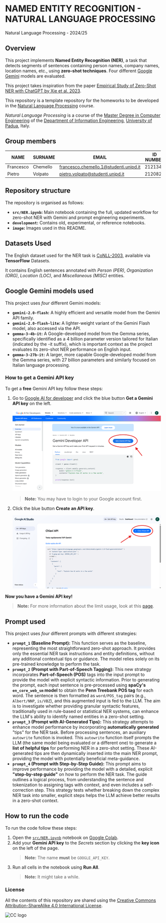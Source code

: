 # NAMED ENTITY RECOGNITION - NATURAL LANGUAGE PROCESSING #
Natural Language Processing - 2024/25

## Overview ##
This project implements **Named Entity Recognition (NER)**, a task that detects segments of sentences containing person names, company names, location names, etc., using **zero-shot techniques**. Four different [Google Gemini](https://ai.google.dev/gemini-api/docs) models are evaluated.

This project takes inspiration from the paper [Empirical Study of Zero-Shot NER with ChatGPT by Xie et al. 2023](https://arxiv.org/abs/2310.10035). 

This repository is a template repository for the homeworks to be developed in the [Natural Language Processing](https://stem.elearning.unipd.it/course/view.php?id=9624) course.

*Natural Language Processing* is a course of the [Master Degree in Computer Engineering](https://degrees.dei.unipd.it/master-degrees/computer-engineering/) of the  [Department of Information Engineering](https://www.dei.unipd.it/en/), [University of Padua](https://www.unipd.it/en/), Italy.

## Group members ##
| NAME        | SURNAME     | EMAIL                                     | ID NUMBER  |
|-------------|-------------|-------------------------------------------|------------|
| Francesco   | Chemello    | francesco.chemello.1@studenti.unipd.it    | 2121346    |
| Pietro      | Volpato     | pietro.volpato@studenti.unipd.it          | 2120825    |

## Repository structure ##
The repository is organised as follows:
- **`src/NER.ipynb`:** Main notebook containing the full, updated workflow for zero-shot NER with Gemini and prompt engineering experiments.
- **`development`:** Contains old, experimental, or reference notebooks.
- **`image`:** Images used in this README.

## Datasets Used ##
The English dataset used for the NER task is [CoNLL-2003](https://www.tensorflow.org/datasets/catalog/conll2003), available via **TensorFlow** Datasets. 

It contains English sentences annotated with *Person (PER)*, *Organization (ORG)*, *Location (LOC)*, and *Miscellaneous (MISC)* entities.

## Google Gemini models used
This project uses *four* different Gemini models:
- **`gemini-2.0-flash`:** A highly efficient and versatile model from the Gemini API family.
- **`gemini-2.0-flash-lite`:** A lighter-weight variant of the Gemini Flash model, also accessed via the API.
- **`gemma-3-4b-it`:** A Google-developed model from the Gemma series, specifically identified as a 4 billion parameter version tailored for Italian (indicated by the -it suffix), which is important context as the project evaluates its zero-shot NER performance on English input.
- **`gemma-3-27b-it`:** A larger, more capable Google-developed model from the Gemma series, with 27 billion parameters and similarly focused on Italian language processing.

### How to get a Gemini API key
To get a **free** Gemini API key follow these steps:
1. Go to [Google AI for developer](https://ai.google.dev/gemini-api/docs) and click the blue button **Get a Gemini API key** on the left.

    ![image](image/get-a-gemini-api-key.png)

    > **Note:** You may have to login to your Google account first.

2. Click the blue button **Create an API key**.

    ![image](image/create-an-api-key.png)

**Now you have a Gemini API key!**
> **Note:** For more information about the limit usage, look at this [page](https://ai.google.dev/gemini-api/docs/rate-limits).

## Prompt used
This project uses *four* different prompts with different strategies:
- **`prompt_1` (Baseline Prompt):** This function serves as the baseline, representing the most straightforward zero-shot approach. It provides only the essential NER task instructions and entity definitions, without any additional contextual tips or guidance. The model relies solely on its pre-trained knowledge to perform the task.
- **`prompt_2` (Prompt with Part-of-Speech Tagging):** This new strategy incorporates **Part-of-Speech (POS)** tags into the input prompt to provide the model with explicit syntactic information. Prior to generating the prompt, each input sentence is pre-processed using **spaCy's `en_core_web_sm` model** to obtain the **Penn Treebank POS tag** for each word. The sentence is then formatted as `word/POS_tag` pairs (e.g., `Albert/NNP`, `is/VBZ`), and this augmented input is fed to the LLM. The aim is to investigate whether providing granular syntactic features, traditionally used in rule-based or statistical NER systems, can enhance the LLM's ability to identify named entities in a zero-shot setting.
- **`prompt_3` (Prompt with AI-Generated Tips):** This strategy attempts to enhance model performance by incorporating **automatically generated** "tips" for the NER task. Before processing sentences, an auxiliary `autowrite` function is invoked. This `autowrite` function itself prompts the LLM (the same model being evaluated or a different one) to generate a **list of helpful tips** for performing NER in a zero-shot setting. These AI-generated tips are then dynamically inserted into the main NER prompt, providing the model with potentially beneficial meta-guidance.
- **`prompt_4` (Prompt with Step-by-Step Guide):** This prompt aims to improve performance by providing the model with a detailed, explicit **"step-by-step guide"** on how to perform the NER task. The guide outlines a logical process, from understanding the sentence and tokenization to assigning tags with context, and even includes a self-correction step. This strategy tests whether breaking down the complex NER task into smaller, explicit steps helps the LLM achieve better results in a zero-shot context.

## How to run the code ##
To run the code follow these steps:
1. Open the [`src/NER.ipynb`](src/NER.ipynb) notebook on [Google Colab](https://colab.research.google.com/).
2. Add your **Gemini API key** to the *Secrets* section by clicking the **key icon** on the left of the page. 
    > **Note:** The name **must** be `GOOGLE_API_KEY`.
3. Run all cells in the notebook using **Run All**.
    >**Note:** It might take a while.

### License ###

All the contents of this repository are shared using the [Creative Commons Attribution-ShareAlike 4.0 International License](http://creativecommons.org/licenses/by-sa/4.0/).

![CC logo](https://i.creativecommons.org/l/by-sa/4.0/88x31.png)
